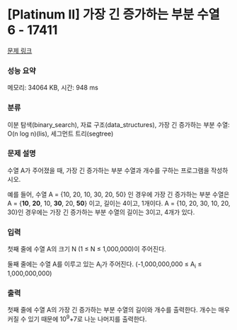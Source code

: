 # [Platinum II] 가장 긴 증가하는 부분 수열 6 - 17411 

[문제 링크](https://www.acmicpc.net/problem/17411) 

### 성능 요약

메모리: 34064 KB, 시간: 948 ms

### 분류

이분 탐색(binary_search), 자료 구조(data_structures), 가장 긴 증가하는 부분 수열: O(n log n)(lis), 세그먼트 트리(segtree)

### 문제 설명

<p>수열 A가 주어졌을 때, 가장 긴 증가하는 부분 수열과 개수를 구하는 프로그램을 작성하시오.</p>

<p>예를 들어, 수열 A = {10, 20, 10, 30, 20, 50} 인 경우에 가장 긴 증가하는 부분 수열은 A = {<strong>10</strong>, <strong>20</strong>, 10, <strong>30</strong>, 20, <strong>50</strong>} 이고, 길이는 4이고, 1개이다. A = {10, 20, 30, 10, 20, 30}인 경우에는 가장 긴 증가하는 부분 수열의 길이는 3이고, 4개가 있다.</p>

### 입력 

 <p>첫째 줄에 수열 A의 크기 N (1 ≤ N ≤ 1,000,000)이 주어진다.</p>

<p>둘째 줄에는 수열 A를 이루고 있는 A<sub>i</sub>가 주어진다. (-1,000,000,000 ≤ A<sub>i</sub> ≤ 1,000,000,000)</p>

### 출력 

 <p>첫째 줄에 수열 A의 가장 긴 증가하는 부분 수열의 길이와 개수를 출력한다. 개수는 매우 커질 수 있기 때문에 10<sup>9</sup>+7로 나눈 나머지를 출력한다.</p>

